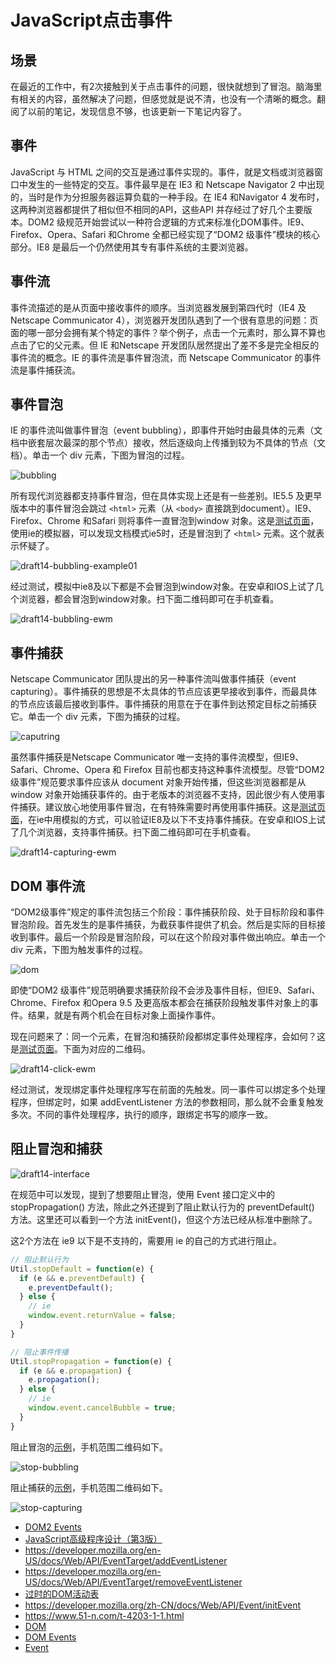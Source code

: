 # JavaScript点击事件
## 场景
在最近的工作中，有2次接触到关于点击事件的问题，很快就想到了冒泡。脑海里有相关的内容，虽然解决了问题，但感觉就是说不清，也没有一个清晰的概念。翻阅了以前的笔记，发现信息不够，也该更新一下笔记内容了。
## 事件
JavaScript 与 HTML 之间的交互是通过事件实现的。事件，就是文档或浏览器窗口中发生的一些特定的交互。事件最早是在 IE3 和 Netscape Navigator 2 中出现的，当时是作为分担服务器运算负载的一种手段。在 IE4 和Navigator 4 发布时，这两种浏览器都提供了相似但不相同的API，这些API 并存经过了好几个主要版本。DOM2 级规范开始尝试以一种符合逻辑的方式来标准化DOM事件。IE9、Firefox、Opera、Safari 和Chrome 全都已经实现了“DOM2 级事件”模块的核心部分。IE8 是最后一个仍然使用其专有事件系统的主要浏览器。

## 事件流
事件流描述的是从页面中接收事件的顺序。当浏览器发展到第四代时（IE4 及Netscape Communicator 4），浏览器开发团队遇到了一个很有意思的问题：页面的哪一部分会拥有某个特定的事件？举个例子，点击一个元素时，那么算不算也点击了它的父元素。但 IE 和Netscape 开发团队居然提出了差不多是完全相反的事件流的概念。IE 的事件流是事件冒泡流，而 Netscape Communicator 的事件流是事件捕获流。

## 事件冒泡
IE 的事件流叫做事件冒泡（event bubbling），即事件开始时由最具体的元素（文档中嵌套层次最深的那个节点）接收，然后逐级向上传播到较为不具体的节点（文档）。单击一个 div 元素，下图为冒泡的过程。

![bubbling](./images/draft14-bubbling.png)

所有现代浏览器都支持事件冒泡，但在具体实现上还是有一些差别。IE5.5 及更早版本中的事件冒泡会跳过 `<html>` 元素（从 `<body>` 直接跳到document）。IE9、Firefox、Chrome 和Safari 则将事件一直冒泡到window 对象。这是[测试页面](https://xxholic.github.io/lab/lab-js/js-click-bubbling.html)，使用ie的模拟器，可以发现文档模式ie5时，还是冒泡到了 `<html>` 元素。这个就表示怀疑了。

![draft14-bubbling-example01](./images/draft14-bubbling-example01.png)

经过测试，模拟中ie8及以下都是不会冒泡到window对象。在安卓和IOS上试了几个浏览器，都会冒泡到window对象。扫下面二维码即可在手机查看。

![draft14-bubbling-ewm](./images/draft14-bubbling-ewm.png)

## 事件捕获
Netscape Communicator 团队提出的另一种事件流叫做事件捕获（event capturing）。事件捕获的思想是不太具体的节点应该更早接收到事件，而最具体的节点应该最后接收到事件。事件捕获的用意在于在事件到达预定目标之前捕获它。单击一个 div 元素，下图为捕获的过程。

![caputring](./images/draft14-caputring.png)

虽然事件捕获是Netscape Communicator 唯一支持的事件流模型，但IE9、Safari、Chrome、Opera 和 Firefox 目前也都支持这种事件流模型。尽管“DOM2 级事件”规范要求事件应该从 document 对象开始传播，但这些浏览器都是从window 对象开始捕获事件的。由于老版本的浏览器不支持，因此很少有人使用事件捕获。建议放心地使用事件冒泡，在有特殊需要时再使用事件捕获。这是[测试页面](https://xxholic.github.io/lab/lab-js/js-click-capturing.html)，在ie中用模拟的方式，可以验证IE8及以下不支持事件捕获。在安卓和IOS上试了几个浏览器，支持事件捕获。扫下面二维码即可在手机查看。

![draft14-capturing-ewm](./images/draft14-capturing-ewm.png)

## DOM 事件流
“DOM2级事件”规定的事件流包括三个阶段：事件捕获阶段、处于目标阶段和事件冒泡阶段。首先发生的是事件捕获，为截获事件提供了机会。然后是实际的目标接收到事件。最后一个阶段是冒泡阶段，可以在这个阶段对事件做出响应。单击一个 div 元素，下图为触发事件的过程。

![dom](./images/draft14-dom.png)

即使“DOM2 级事件”规范明确要求捕获阶段不会涉及事件目标，但IE9、Safari、Chrome、Firefox 和Opera 9.5 及更高版本都会在捕获阶段触发事件对象上的事件。结果，就是有两个机会在目标对象上面操作事件。

现在问题来了：同一个元素，在冒泡和捕获阶段都绑定事件处理程序，会如何？这是[测试页面](https://xxholic.github.io/lab/lab-js/js-click-bubbling-capturing.html)。下面为对应的二维码。

![draft14-click-ewm](./images/draft14-click-ewm.png)

经过测试，发现绑定事件处理程序写在前面的先触发。同一事件可以绑定多个处理程序，但绑定时，如果 addEventListener 方法的参数相同，那么就不会重复触发多次。不同的事件处理程序，执行的顺序，跟绑定书写的顺序一致。

## 阻止冒泡和捕获
![draft14-interface](./images/draft14-interface.png)

在规范中可以发现，提到了想要阻止冒泡，使用 Event 接口定义中的 stopPropagation() 方法，除此之外还提到了阻止默认行为的 preventDefault() 方法。这里还可以看到一个方法 initEvent()，但这个方法已经从标准中删除了。

这2个方法在 ie9 以下是不支持的，需要用 ie 的自己的方式进行阻止。
```javascript
// 阻止默认行为
Util.stopDefault = function(e) {
  if (e && e.preventDefault) {
    e.preventDefault();
  } else {
    // ie
    window.event.returnValue = false;
  }
}

// 阻止事件传播
Util.stopPropagation = function(e) {
  if (e && e.propagation) {
    e.propagation();
  } else {
    // ie
    window.event.cancelBubble = true;
  }
}
```
阻止冒泡的[示例](https://xxholic.github.io/lab/lab-js/js-click-stop-bubbling.html)，手机范围二维码如下。

![stop-bubbling](./images/draft14-stop-bubbling.png)

阻止捕获的[示例](https://xxholic.github.io/lab/lab-js/js-click-stop-bubbling.html)，手机范围二维码如下。

![stop-capturing](./images/draft14-stop-capturing.png)


- [DOM2 Events](https://www.w3.org/TR/DOM-Level-2-Events/)
- [JavaScript高级程序设计（第3版）](https://book.douban.com/subject/10546125/)
- https://developer.mozilla.org/en-US/docs/Web/API/EventTarget/addEventListener
- https://developer.mozilla.org/en-US/docs/Web/API/EventTarget/removeEventListener
- [过时的DOM活动表](https://www.w3.org/DOM/Activity)
- https://developer.mozilla.org/zh-CN/docs/Web/API/Event/initEvent
- https://www.51-n.com/t-4203-1-1.html
- [DOM](https://dom.spec.whatwg.org/)
- [DOM Events](https://dom.spec.whatwg.org/#introduction-to-dom-events)
- [Event](https://dom.spec.whatwg.org/#concept-event)